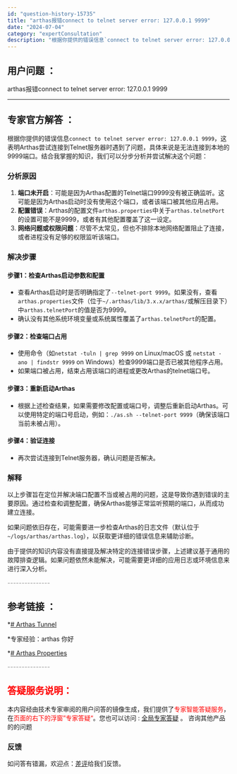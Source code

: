 ```yaml
---
id: "question-history-15735"
title: "arthas报错connect to telnet server error: 127.0.0.1 9999"
date: "2024-07-04"
category: "expertConsultation"
description: "根据你提供的错误信息`connect to telnet server error: 127.0.0.1 9999`，这表明Arthas尝试连接到Telnet服务器时遇到了问题，具体来说是无法连接到本地的9999端口。结合我掌握的知识，我们可以分步分析并尝试解决这个问题：### 分析原因1. **端"
---
```


## 用户问题 ： 
 arthas报错connect to telnet server error: 127.0.0.1 9999  

---------------
## 专家官方解答 ：

根据你提供的错误信息`connect to telnet server error: 127.0.0.1 9999`，这表明Arthas尝试连接到Telnet服务器时遇到了问题，具体来说是无法连接到本地的9999端口。结合我掌握的知识，我们可以分步分析并尝试解决这个问题：

### 分析原因

1. **端口未开启**：可能是因为Arthas配置的Telnet端口9999没有被正确监听。这可能是因为Arthas启动时没有使用这个端口，或者该端口被其他应用占用。
2. **配置错误**：Arthas的配置文件`arthas.properties`中关于`arthas.telnetPort`的设置可能不是9999，或者有其他配置覆盖了这一设定。
3. **网络问题或权限问题**：尽管不太常见，但也不排除本地网络配置阻止了连接，或者进程没有足够的权限监听该端口。

### 解决步骤

#### 步骤1：检查Arthas启动参数和配置
- 查看Arthas启动时是否明确指定了`--telnet-port 9999`。如果没有，查看`arthas.properties`文件（位于`~/.arthas/lib/3.x.x/arthas/`或解压目录下）中`arthas.telnetPort`的值是否为9999。
- 确认没有其他系统环境变量或系统属性覆盖了`arthas.telnetPort`的配置。

#### 步骤2：检查端口占用
- 使用命令（如`netstat -tuln | grep 9999` on Linux/macOS 或 `netstat -ano | findstr 9999` on Windows）检查9999端口是否已被其他程序占用。
- 如果端口被占用，结束占用该端口的进程或更改Arthas的telnet端口号。

#### 步骤3：重新启动Arthas
- 根据上述检查结果，如果需要修改配置或端口号，调整后重新启动Arthas。可以使用特定的端口号启动，例如：`./as.sh --telnet-port 9999`（确保该端口当前未被占用）。

#### 步骤4：验证连接
- 再次尝试连接到Telnet服务器，确认问题是否解决。

### 解释
以上步骤旨在定位并解决端口配置不当或被占用的问题，这是导致你遇到错误的主要原因。通过检查和调整配置，确保Arthas能够正常监听预期的端口，从而成功建立连接。

如果问题依旧存在，可能需要进一步检查Arthas的日志文件（默认位于`~/logs/arthas/arthas.log`），以获取更详细的错误信息来辅助诊断。

由于提供的知识内容没有直接提及解决特定的连接错误步骤，上述建议基于通用的故障排查逻辑。如果问题依然未能解决，可能需要更详细的应用日志或环境信息来进行深入分析。


<font color="#949494">---------------</font> 


## 参考链接 ：

*[# Arthas Tunnel](https://github.com/alibaba/arthas/tree/master/site/docs/doc/tunnel.md)
 
 *专家经验：arthas 你好 
 
 *[# Arthas Properties](https://github.com/alibaba/arthas/tree/master/site/docs/doc/arthas-properties.md)


 <font color="#949494">---------------</font> 
 


## <font color="#FF0000">答疑服务说明：</font> 

本内容经由技术专家审阅的用户问答的镜像生成，我们提供了<font color="#FF0000">专家智能答疑服务</font>，在<font color="#FF0000">页面的右下的浮窗”专家答疑“</font>。您也可以访问 : [全局专家答疑](https://answer.opensource.alibaba.com/docs/intro) 。 咨询其他产品的的问题

### 反馈
如问答有错漏，欢迎点：[差评](https://ai.nacos.io/user/feedbackByEnhancerGradePOJOID?enhancerGradePOJOId=16092)给我们反馈。
